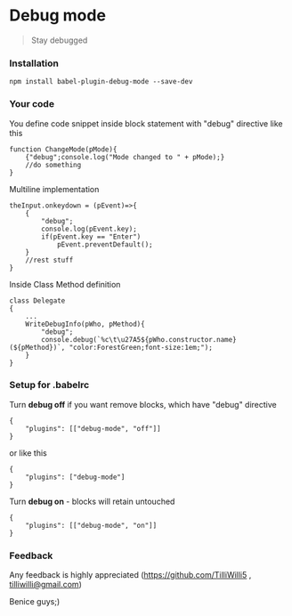 # **Debug mode**

>Stay debugged

### Installation

```
npm install babel-plugin-debug-mode --save-dev
```
### Your code
You define code snippet inside block statement with "debug" directive like this
```
function ChangeMode(pMode){
	{"debug";console.log("Mode changed to " + pMode);}
    //do something
}
```
Multiline implementation
```
theInput.onkeydown = (pEvent)=>{
	{
    	"debug";
    	console.log(pEvent.key);
        if(pEvent.key == "Enter")
        	pEvent.preventDefault();
    }
    //rest stuff
}
```
Inside Class Method definition
```
class Delegate
{
    ...
    WriteDebugInfo(pWho, pMethod){
        "debug";
        console.debug(`%c\t\u27A5${pWho.constructor.name}(${pMethod})`, "color:ForestGreen;font-size:1em;");
    }
}
```
### Setup for .babelrc
Turn **debug off** if you want remove blocks, which have "debug" directive
```
{
    "plugins": [["debug-mode", "off"]]
}
```
or like this
```
{
    "plugins": ["debug-mode"]
}
```
Turn **debug on** - blocks will retain untouched
```
{
    "plugins": [["debug-mode", "on"]]
}
```
### Feedback

Any feedback is highly appreciated (https://github.com/TilliWilli5 , tilliwilli@gmail.com)

Benice guys;)